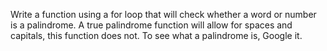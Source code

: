 Write a function using a for loop that will check whether a word or number is a palindrome. A true palindrome function will allow for spaces and capitals, this function does not.  To see what a palindrome is, Google it.